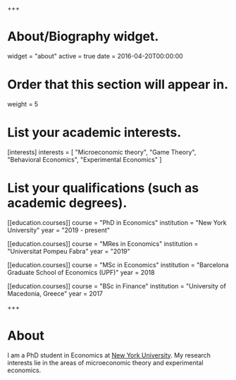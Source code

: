 +++
# About/Biography widget.
widget = "about"
active = true
date = 2016-04-20T00:00:00

# Order that this section will appear in.
weight = 5

# List your academic interests.
[interests]
  interests = [
    "Microeconomic theory",
    "Game Theory",
    "Behavioral Economics",
    "Experimental Economics"
  ]

# List your qualifications (such as academic degrees).
[[education.courses]]
  course = "PhD in Economics"
  institution = "New York University"
  year = "2019 - present"
  
[[education.courses]]
  course = "MRes in Economics"
  institution = "Universitat Pompeu Fabra"
  year = "2019"

[[education.courses]]
  course = "MSc in Economics"
  institution = "Barcelona Graduate School of Economics (UPF)"
  year = 2018

[[education.courses]]
  course = "BSc in Finance"
  institution = "University of Macedonia, Greece"
  year = 2017
 
+++

# About
I am a PhD student in Economics at [New York University](https://as.nyu.edu/econ.html). My research interests lie in the areas of microeconomic theory and experimental economics.
